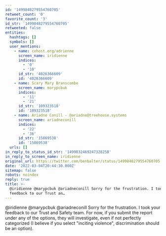 ```yaml
---
id: '1499848279554760705'
retweet_count: '0'
favorite_count: '3'
id_str: '1499848279554760705'
retweeted: false
entities:
  hashtags: []
  symbols: []
  user_mentions:
    - name: cohost.org/adrienne
      screen_name: iridienne
      indices:
        - '0'
        - '10'
      id_str: '4026366609'
      id: '4026366609'
    - name: Scary Mary Branscombe
      screen_name: marypcbuk
      indices:
        - '11'
        - '21'
      id_str: '109323518'
      id: '109323518'
    - name: Ariadne Conill - @ariadne@treehouse.systems
      screen_name: ariadneconill
      indices:
        - '22'
        - '36'
      id_str: '15869538'
      id: '15869538'
  urls: []
in_reply_to_status_id_str: '1499832469247328258'
in_reply_to_screen_name: iridienne
original_url: https://twitter.com/benbalter/status/1499848279554760705
date: '2022-03-04T20:44:30.000Z'
sitemap: false
robots: noindex
reply: true
title: >-
  @iridienne @marypcbuk @ariadneconill Sorry for the frustration. I took your
  feedback to our Trust an…
---
```


@iridienne @marypcbuk @ariadneconill Sorry for the frustration. I took your feedback to our Trust and Safety team. For now, if you submit the report under any of the options, they will investigate, even if not perfectly categorized (I believe if you select "inciting violence", discrimination should be an option).